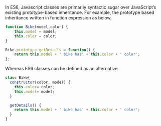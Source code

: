 
 In ES6, Javascript classes are primarily syntactic sugar over JavaScript’s existing prototype-based inheritance.
 For example, the prototype based inheritance written in function expression as below,

 ```javascript
 function Bike(model,color) {
     this.model = model;
     this.color = color;
 }

 Bike.prototype.getDetails = function() {
     return this.model + ' bike has' + this.color + ' color';
 };
 ```

 Whereas ES6 classes can be defined as an alternative

 ```javascript
 class Bike{
   constructor(color, model) {
     this.color= color;
     this.model= model;
   }

   getDetails() {
     return this.model + ' bike has' + this.color + ' color';
   }
 }
 ```
